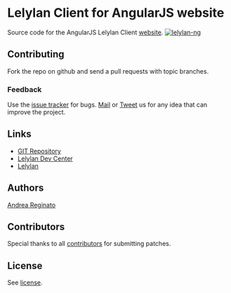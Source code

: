 # Lelylan Client for AngularJS website

Source code for the AngularJS Lelylan Client [website](http://lelylan.github.com/lelylan-ng).
[![lelylan-ng](http://i.imgur.com/dLN4isF.png)](http://lelylan.github.com/lelylan-ng)


## Contributing

Fork the repo on github and send a pull requests with topic branches.


### Feedback

Use the [issue tracker](http://github.com/lelylan/lelylan-ng/issues) for bugs.
[Mail](mailto:touch@lelylan.com) or [Tweet](http://twitter.com/lelylan) us for any idea that
can improve the project.

## Links

* [GIT Repository](http://github.com/lelylan/lelylan-ng)
* [Lelylan Dev Center](http://dev.lelylan.com)
* [Lelylan](http://lelylan.com)

## Authors

[Andrea Reginato](http://twitter.com/andreareginato)

## Contributors

Special thanks to all [contributors](https://github.com/lelylan/lelylan-ng/contributors)
for submitting patches.

## License

See [license](https://github.com/lelylan/lelylan-ng/blob/master/LICENSE.md).
